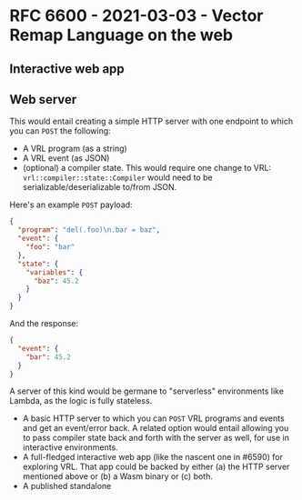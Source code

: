 # RFC 6600 - 2021-03-03 - Vector Remap Language on the web

## Interactive web app

## Web server

This would entail creating a simple HTTP server with one endpoint to which you
can `POST` the following:

* A VRL program (as a string)
* A VRL event (as JSON)
* (optional) a compiler state. This would require one change to VRL:
  `vrl::compiler::state::Compiler` would need to be serializable/deserializable
  to/from JSON.

Here's an example `POST` payload:

```json
{
  "program": "del(.foo)\n.bar = baz",
  "event": {
    "foo": "bar"
  },
  "state": {
    "variables": {
      "baz": 45.2
    }
  }
}
```

And the response:

```json
{
  "event": {
    "bar": 45.2
  }
}
```

A server of this kind would be germane to "serverless" environments like Lambda,
as the logic is fully stateless.



* A basic HTTP server to which you can `POST` VRL programs and events and get an event/error back. A related option would entail allowing you to pass compiler state back and forth with the server as well, for use in interactive environments.
* A full-fledged interactive web app (like the nascent one in #6590) for exploring VRL. That app could be backed by either (a) the HTTP server mentioned above or (b) a Wasm binary or (c) both.
* A published standalone
